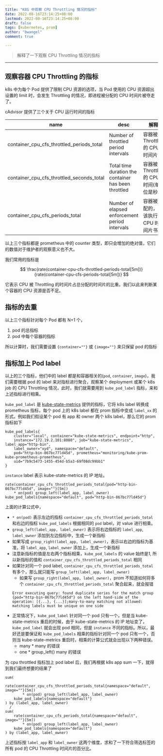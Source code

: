 ```yaml
---
title: "K8S 中观察 CPU Throttling 情况的指标"
date: 2022-08-16T23:14:25+08:00
lastmod: 2022-08-16T23:14:25+08:00
draft: false
tags: [kubernetes, prom]
author: "bwangel"
comment: true

---
```


> 解释了一下观察 CPU Throttling 情况的指标

<!--more-->
---

## 观察容器 CPU Throttling 的指标

k8s 中为每个 Pod 提供了限制 CPU 资源的选项，当 Pod 使用的 CPU 资源超出设置的 limit 时，会发生 Throttling 的情况，即进程被分配的 CPU 时间片被夺走了。

cAdvisor 提供了三个关于 CPU 运行时间的指标

name|desc|解释
---|---|---
container_cpu_cfs_throttled_periods_total|Number of throttled period intervals|容器被 Throttled 的 CPU 时间片数
container_cpu_cfs_throttled_seconds_total|Total time duration the container has been throttled|容器被 Throttled 的 CPU 时间(单位是秒)
container_cpu_cfs_periods_total|Number of elapsed enforcement period intervals|容器被分配的，应该执行的 CPU 时间片书

以上三个指标都是 prometheus 中的 counter 类型，即只会增加的绝对值，它们的数值对于维护者的观察意义也不大。

我们常用的指标是

$$
\frac{rate(container-cpu-cfs-throttled-periods-total[5m])}{rate(container-cpu-cfs-periods-total[5m])}
$$

它表示 CPU 被 Throttling 的时间片占总分配的时间片的比重。我们以此来判断某个容器的 CPU 资源是否不足。

## 指标的去重

以上三个指标针对每个 Pod 都有 N+1 个，

1. pod 的总指标
2. pod 中每个容器的指标

所以计算时，我们需要设置 `{container=""}` 或 `{image=""}` 来只保留 pod 的指标

## 指标加上 Pod label

以上的三个指标，他们中的 label 都是和容器相关的(`pod`, `container`, `image`)，我们需要根据 pod 的 label 来对指标进行聚合，观察某个 deployment 或某个 k8s job 的 CPU Throttling 情况，此时，我们就需要用到 `kube_pod_label` 指标，来和上述指标进行相乘。

`kube_pod_label` 是 [kube-state-metrics](https://github.com/kubernetes/kube-state-metrics) 提供的指标，它将 k8s label 转换成 prometheus 指标，每个 pod 上的 k8s label 都在 prom 指标中变成 `label_xx` 的形式。例如我们假设某个 pod 有 app 和 owner 两个 k8s label，那么它的 prom 指标如下

```
kube_pod_labels{
    cluster="local", container="kube-state-metrics", endpoint="http",
    instance="172.19.2.101:8080", job="kube-state-metrics", label_app="http-bin",
    label_owner="xyd", namespace="default",
    pod="http-bin-867bc77ld45d", prometheus="monitoring/kube-prom-kube-prometheus-prometheus",
    uid="7b9c5473-1455-454d-b5a3-69f08dc99bb1"
}
```

`instance` label 表示 kube-state-metrics 的 IP 地址。

```
rate(container_cpu_cfs_throttled_periods_total{pod="http-bin-867bc77ld45d", image=""}[5m])
    * on(pod) group_left(label_app, label_owner)
kube_pod_labels{namespace="default", pod="http-bin-867bc77ld45d"}
```

上面的计算公式中，

- `* on(pod)` 表示左边的指标 `container_cpu_cfs_throttled_periods_total` 和右边的指标 `kube_pod_labels` 根据相同的 `pod` label，对 value 进行相乘。
- `group_left(label_app, label_owner)` 表示将右边指标的 `label_app`, `label_owner` 添加到左边指标中，生成一个新指标
- 如果写成 `group_right(label_app, label_owner)`，表示以右边的指标为基准，将 `label_app`, `label_owner` 添加上，生成一个新指标
- 注意新指标的值是左右两个指标相乘，`kube_pod_labels` 的 value 始终是1, 所以新指标的值和 `container_cpu_cfs_throttled_periods_total` 相同
- 如果针对同一个 pod label, `container_cpu_cfs_throttled_periods_total` 有多个，那么就只能写 `group_left(label_app, label_owner)`
    - 如果写 `group_right(label_app, label_owner)`，prom 不知道如何将多个 `container_cpu_cfs_throttled_periods_total` 聚合起来，就会报错
    ```
    Error executing query: found duplicate series for the match group {pod="http-bin-867bc77ld45d"} on the left hand-side of the operation: [{...}, {...}];many-to-many matching not allowed: matching labels must be unique on one side
    ```
- 正常情况下，`kube_pod_label` 针对同一个 pod 只有一个，但是当 kube-state-metrics 重启的时候，由于 kube-state-metrics 的 IP 地址变了，`kube_pod_label` 就会出现 pod 相同，但是 `instance` 不同的指标。所以，最好还是要保证和 `kube_pod_labels` 相乘的指标针对同一个 pod 只有一个，否则当 kube-state-metrics 重启时，相乘的计算公式就会出现以下两种错误。
    - many * many 的错误
    - one * group_left() many 的错误

为 cpu throttled 指标加上 pod label 后，我们再根据 k8s app sum 一下，就得到我们最终想要的结果了

```
sum(
    rate(container_cpu_cfs_throttled_periods_total{namespace="default", image=""}[5m])
        * on(pod) group_left(label_app, label_owner)
    kube_pod_labels{namespace="default"}
) by (label_app, label_owner)
  /
sum(
    rate(container_cpu_cfs_periods_total{namespace="default", image=""}[5m])
        * on(pod) group_left(label_app, label_owner)
    kube_pod_labels{namespace="default"}
) by (label_app, label_owner)
```

上述指标按 `label_app` 和 `label_owner` 这两个维度，求和了一下符合筛选标签的所有 pod 的 CPU Throttling 时间片的百分比。

